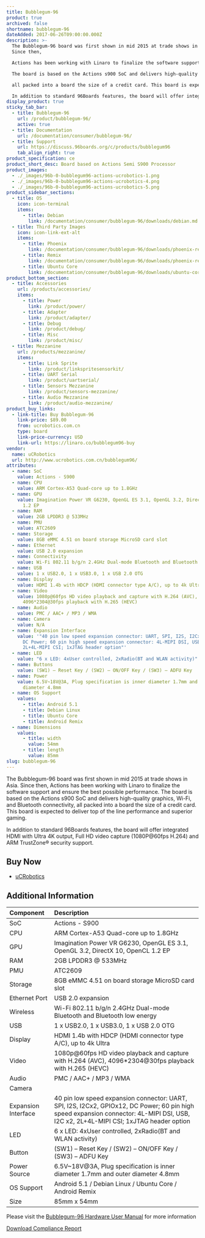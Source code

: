 ```yaml
---
title: Bubblegum-96
product: true
archived: false
shortname: bubblegum-96
dateAdded: 2017-06-26T09:00:00.000Z
description: >-
  The Bubblegum-96 board was first shown in mid 2015 at trade shows in Asia.
  Since then,

  Actions has been working with Linaro to finalize the software support and ensure the best possible performance.

  The board is based on the Actions s900 SoC and delivers high-quality graphics, Wi-Fi, and Bluetooth® connectivity,

  all packed into a board the size of a credit card. This board is expected to deliver top of the line performance and superior gaming.

  In addition to standard 96Boards features, the board will offer integrated HDMI with Ultra 4K output, Full HD video capture (1080P@60fps H.264) and ARM TrustZone® security support.
display_product: true
sticky_tab_bar:
  - title: Bubblegum-96
    url: /product/bubblegum-96/
    active: true
  - title: Documentation
    url: /documentation/consumer/bubblegum-96/
  - title: Support
    url: https://discuss.96boards.org/c/products/bubblegum96
    tab_align_right: true
product_specification: ce
product_short_desc: Board based on Actions Semi S900 Processor
product_images:
  - ./_images/96b-0-bubblegum96-actions-ucrobotics-1.png
  - ./_images/96b-0-bubblegum96-actions-ucrobotics-4.png
  - ./_images/96b-0-bubblegum96-actions-ucrobotics-5.png
product_sidebar_sections:
  - title: OS
    icon: icon-terminal
    items:
      - title: Debian
        link: /documentation/consumer/bubblegum-96/downloads/debian.md.html
  - title: Third Party Images
    icon: icon-link-ext-alt
    items:
      - title: Phoenix
        link: /documentation/consumer/bubblegum-96/downloads/phoenix-remix.md.html
      - title: Remix
        link: /documentation/consumer/bubblegum-96/downloads/phoenix-remix.md.html
      - title: Ubuntu Core
        link: /documentation/consumer/bubblegum-96/downloads/ubuntu-core.md.html
product_bottom_section:
  - title: Accessories
    url: /products/accessories/
    items:
      - title: Power
        link: /product/power/
      - title: Adapter
        link: /product/adapter/
      - title: Debug
        link: /product/debug/
      - title: Misc
        link: /product/misc/
  - title: Mezzanine
    url: /products/mezzanine/
    items:
      - title: Link Sprite
        link: /product/linkspritesensorkit/
      - title: UART Serial
        link: /product/uartserial/
      - title: Sensors Mezzanine
        link: /product/sensors-mezzanine/
      - title: Audio Mezzanine
        link: /product/audio-mezzanine/
product_buy_links:
  - link-title: Buy Bubblegum-96
    link-price: $89.00
    from: ucrobotics.com.cn
    type: board
    link-price-currency: USD
    link-url: https://linaro.co/bubblegum96-buy
vendor:
  name: uCRobotics
  url: http://www.ucrobotics.com.cn/bubblegum96/
attributes:
  - name: SoC
    value: Actions - S900
  - name: CPU
    value: ARM Cortex-A53 Quad-core up to 1.8GHz
  - name: GPU
    value: Imagination Power VR G6230, OpenGL ES 3.1, OpenGL 3.2, DirectX 10, OpenCL
      1.2 EP
  - name: RAM
    value: 2GB LPDDR3 @ 533MHz
  - name: PMU
    value: ATC2609
  - name: Storage
    value: 8GB eMMC 4.51 on board storage MicroSD card slot
  - name: Ethernet
    value: USB 2.0 expansion
  - name: Connectivity
    value: Wi-Fi 802.11 b/g/n 2.4GHz Dual-mode Bluetooth and Bluetooth low energy
  - name: USB
    value: 1 x USB2.0, 1 x USB3.0, 1 x USB 2.0 OTG
  - name: Display
    value: HDMI 1.4b with HDCP (HDMI connector type A/C), up to 4k Ultra
  - name: Video
    value: 1080p@60fps HD video playback and capture with H.264 (AVC),
      4096*2304@30fps playback with H.265 (HEVC)
  - name: Audio
    value: PMC / AAC+ / MP3 / WMA
  - name: Camera
    value: N/A
  - name: Expansion Interface
    value: '"40 pin low speed expansion connector: UART, SPI, I2S, I2Cx2, GPIOx12,
      DC Power; 60 pin high speed expansion connector: 4L-MIPI DSI, USB, I2C x2,
      2L+4L-MIPI CSI; 1xJTAG header option"'
  - name: LED
    value: "6 x LED: 4xUser controlled, 2xRadio(BT and WLAN activity)"
  - name: Buttons
    value: (SW1) – Reset Key / (SW2) – ON/OFF Key / (SW3) – ADFU Key
  - name: Power
    value: 6.5V~18V@3A, Plug specification is inner diameter 1.7mm and outer
      diameter 4.8mm
  - name: OS Support
    values:
      - title: Android 5.1
      - title: Debian Linux
      - title: Ubuntu Core
      - title: Android Remix
  - name: Dimensions
    values:
      - title: width
        value: 54mm
      - title: length
        value: 85mm
slug: bubblegum-96
---
```

The Bubblegum-96 board was first shown in mid 2015 at trade shows in Asia. Since then,  Actions has been working with Linaro to finalize the software support
and ensure the best possible performance. The board is based on the Actions s900 SoC and delivers high-quality graphics, Wi-Fi, and Bluetooth connectivity, all
packed into a board the size of a credit card. This board is expected to deliver top of the line performance and superior gaming.

In addition to standard 96Boards features, the board will offer integrated HDMI with Ultra 4K output, Full HD video capture (1080P@60fps H.264) and ARM
TrustZone® security support.

## Buy Now

- [uCRobotics](http://linaro.co/bubblegum96-buy)

## Additional Information



|   Component          |   Description                                                                                          |
|:---------------------|:-------------------------------------------------------------------------------------------------------|
|  SoC                 | Actions - S900                                                                                         |
|  CPU                 | ARM Cortex-A53 Quad-core up to 1.8GHz                                                                  |
|  GPU                 | Imagination Power VR G6230, OpenGL ES 3.1, OpenGL 3.2, DirectX 10, OpenCL 1.2 EP                       |
|  RAM                 | 2GB LPDDR3 @ 533MHz                                                                                    |
|  PMU                 | ATC2609                                                                                                |
|  Storage             | 8GB eMMC 4.51 on board storage MicroSD card slot	                                                |
|  Ethernet Port       | USB 2.0 expansion                                                                                      |
|  Wireless            | Wi-Fi 802.11 b/g/n 2.4GHz Dual-mode Bluetooth and Bluetooth low energy                                 |
|  USB                 | 1 x USB2.0, 1 x USB3.0, 1 x USB 2.0 OTG                                                                |
|  Display             | HDMI 1.4b with HDCP (HDMI connector type A/C), up to 4k Ultra                                          |
|  Video               | 1080p@60fps HD video playback and capture with H.264 (AVC), 4096*2304@30fps playback with H.265 (HEVC) |
|  Audio               | PMC / AAC+ / MP3 / WMA                                                                                 |
|  Camera              |                                                                              |
|  Expansion Interface | 40 pin low speed expansion connector: UART, SPI, I2S, I2Cx2, GPIOx12, DC Power; 60 pin high speed expansion connector: 4L-MIPI DSI, USB, I2C x2, 2L+4L-MIPI CSI; 1xJTAG header option                                                       |
|  LED                 | 6 x LED: 4xUser controlled, 2xRadio(BT and WLAN activity)                                               |
|  Button              | (SW1) – Reset Key / (SW2) – ON/OFF Key / (SW3) – ADFU Key                                                |
|  Power Source        | 6.5V~18V@3A, Plug specification is inner diameter 1.7mm and outer diameter 4.8mm  |
|  OS Support          | Android 5.1 / Debian Linux / Ubuntu Core / Android Remix                                          |
|  Size                | 85mm x 54mm                                                                     |



Please visit the [Bubblegum-96 Hardware User Manual](https://github.com/96boards/documentation/blob/master/consumer/bubblegum-96/hardware-docs/HardwareManual_Bubblegum96_S900_V1.1.pdf) for more information

<a href="/documentation/consumer/bubblegum-96/hardware-docs/files/compliance-bubblegum96.pdf" class="btn blog-read-more-btn center-block">Download Compliance Report</a>
